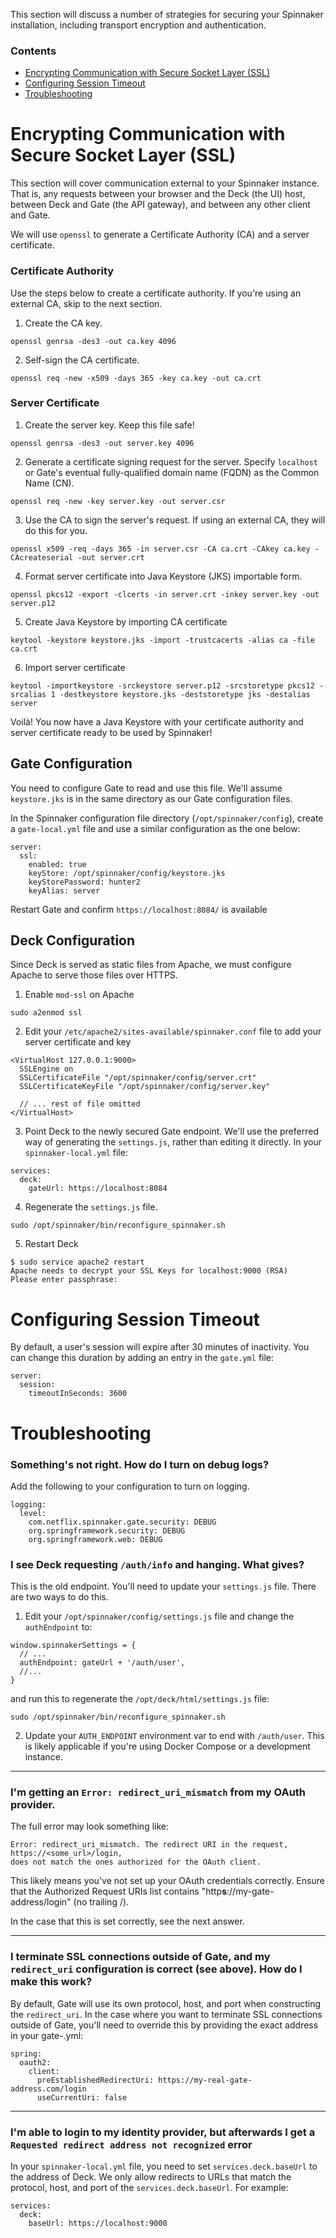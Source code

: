 This section will discuss a number of strategies for securing your Spinnaker installation, including transport encryption and authentication.

### Contents
* [Encrypting Communication with Secure Socket Layer (SSL)](#section-encrypting-communication-with-secure-socket-layer-ssl-)
* [Configuring Session Timeout](#section-configuring-session-timeout)
* [Troubleshooting](#section-troubleshooting)


# Encrypting Communication with Secure Socket Layer (SSL)

This section will cover communication external to your Spinnaker instance. That is, any requests between your browser and the Deck (the UI) host, between Deck and Gate (the API gateway), and between any other client and Gate.

We will use `openssl` to generate a Certificate Authority (CA) and a server certificate.


### Certificate Authority
Use the steps below to create a certificate authority. If you're using an external CA, skip to the next section. 

1. Create the CA key.
```
openssl genrsa -des3 -out ca.key 4096
```
2. Self-sign the CA certificate.
```
openssl req -new -x509 -days 365 -key ca.key -out ca.crt
```

### Server Certificate
1. Create the server key. Keep this file safe!
```
openssl genrsa -des3 -out server.key 4096
```
2. Generate a certificate signing request for the server. Specify `localhost` or Gate's eventual fully-qualified domain name (FQDN) as the Common Name (CN). 
```
openssl req -new -key server.key -out server.csr
```
3. Use the CA to sign the server's request. If using an external CA, they will do this for you.
```
openssl x509 -req -days 365 -in server.csr -CA ca.crt -CAkey ca.key -CAcreateserial -out server.crt
```
4. Format server certificate into Java Keystore (JKS) importable form.
```
openssl pkcs12 -export -clcerts -in server.crt -inkey server.key -out server.p12
```
5. Create Java Keystore by importing CA certificate
```
keytool -keystore keystore.jks -import -trustcacerts -alias ca -file ca.crt
```
6. Import server certificate
```
keytool -importkeystore -srckeystore server.p12 -srcstoretype pkcs12 -srcalias 1 -destkeystore keystore.jks -deststoretype jks -destalias server
```

Voilà! You now have a Java Keystore with your certificate authority and server certificate ready to be used by Spinnaker!

## Gate Configuration
You need to configure Gate to read and use this file. We'll assume `keystore.jks` is in the same directory as our Gate configuration files. 

In the Spinnaker configuration file directory (`/opt/spinnaker/config`), create a `gate-local.yml` file and use a similar configuration as the one below:

```
server:
  ssl:
    enabled: true
    keyStore: /opt/spinnaker/config/keystore.jks
    keyStorePassword: hunter2
    keyAlias: server
```

Restart Gate and confirm `https://localhost:8084/` is available

## Deck Configuration
Since Deck is served as static files from Apache, we must configure Apache to serve those files over HTTPS. 

1. Enable `mod-ssl` on Apache
```
sudo a2enmod ssl
```
2. Edit your `/etc/apache2/sites-available/spinnaker.conf` file to add your server certificate and key

```
<VirtualHost 127.0.0.1:9000>
  SSLEngine on
  SSLCertificateFile "/opt/spinnaker/config/server.crt"
  SSLCertificateKeyFile "/opt/spinnaker/config/server.key"

  // ... rest of file omitted
</VirtualHost>
```

3.  Point Deck to the newly secured Gate endpoint. We'll use the preferred way of generating the `settings.js`, rather than editing it directly. In your `spinnaker-local.yml` file:

```
services:
  deck:
    gateUrl: https://localhost:8084
```

4. Regenerate the `settings.js` file.
```
sudo /opt/spinnaker/bin/reconfigure_spinnaker.sh
```
5. Restart Deck
```
$ sudo service apache2 restart
Apache needs to decrypt your SSL Keys for localhost:9000 (RSA)
Please enter passphrase:
```

# Configuring Session Timeout

By default, a user's session will expire after 30 minutes of inactivity. You can change this duration by adding an entry in the `gate.yml` file:

```
server:
  session:
    timeoutInSeconds: 3600
```

# Troubleshooting

### Something's not right. How do I turn on debug logs?
Add the following to your configuration to turn on logging. 

```
logging:
  level:
    com.netflix.spinnaker.gate.security: DEBUG
    org.springframework.security: DEBUG
    org.springframework.web: DEBUG
```

### I see Deck requesting `/auth/info` and hanging. What gives?

This is the old endpoint. You'll need to update your `settings.js` file. There are two ways to do this.
1. Edit your `/opt/spinnaker/config/settings.js` file and change the `authEndpoint` to: 

```
window.spinnakerSettings = {
  // ...
  authEndpoint: gateUrl + '/auth/user',
  //...
}
```

and run this to regenerate the `/opt/deck/html/settings.js` file:
```
sudo /opt/spinnaker/bin/reconfigure_spinnaker.sh
```

2. Update your `AUTH_ENDPOINT` environment var to end with `/auth/user`. This is likely applicable if you're using Docker Compose or a development instance.

---

### I'm getting an `Error: redirect_uri_mismatch` from my OAuth provider.

The full error may look something like:
```
Error: redirect_uri_mismatch. The redirect URI in the request, https://<some_url>/login, 
does not match the ones authorized for the OAuth client.
```

This likely means you've not set up your OAuth credentials correctly. Ensure that the Authorized Request URIs list contains "http**s**://my-gate-address/login" (no trailing /).

In the case that this is set correctly, see the next answer.

---

### I terminate SSL connections outside of Gate, and my `redirect_uri` configuration is correct (see above). How do I make this work?

By default, Gate will use its own protocol, host, and port when constructing the `redirect_uri`. In the case where you want to terminate SSL connections outside of Gate, you'll need to override this by providing the exact address in your gate-<provider>.yml:

```
spring:
  oauth2:
    client:
      preEstablishedRedirectUri: https://my-real-gate-address.com/login
      useCurrentUri: false
```

 ---

### I'm able to login to my identity provider, but afterwards I get a `Requested redirect address not recognized` error

In your `spinnaker-local.yml` file, you need to set `services.deck.baseUrl` to the address of Deck. We only allow redirects to URLs that match the protocol, host, and port of the `services.deck.baseUrl`. For example:  

```
services:
  deck:
    baseUrl: https://localhost:9000
```


